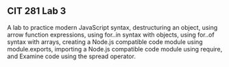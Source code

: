## CIT 281 Lab 3

 A lab to practice modern JavaScript syntax, destructuring an object, using arrow function expressions, using for..in syntax with objects, using for..of syntax with arrays, creating a Node.js compatible code module using module.exports, importing a Node.js compatible code module using require, and Examine code using the spread operator.
